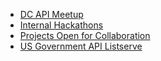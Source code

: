 
* [DC API Meetup](http://www.meetup.com/DC-Web-API-User-Group/)
* [Internal Hackathons](https://github.com/18F/API-All-the-X/blob/master/internal_hackathons.md)
* [Projects Open for Collaboration](https://github.com/18F/API-All-the-X/blob/master/collaboration/README.md)
* [US Government API Listserve](https://groups.google.com/forum/#!forum/us-government-apis)
